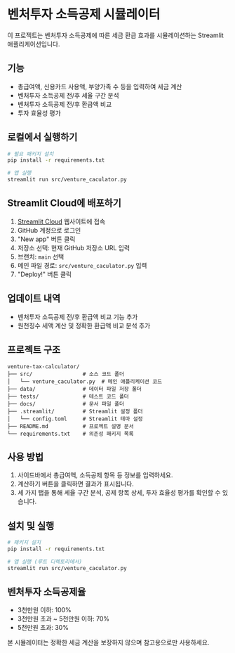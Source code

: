 # 벤처투자 소득공제 시뮬레이터

이 프로젝트는 벤처투자 소득공제에 따른 세금 환급 효과를 시뮬레이션하는 Streamlit 애플리케이션입니다.

## 기능

- 총급여액, 신용카드 사용액, 부양가족 수 등을 입력하여 세금 계산
- 벤처투자 소득공제 전/후 세율 구간 분석
- 벤처투자 소득공제 전/후 환급액 비교
- 투자 효율성 평가

## 로컬에서 실행하기

```bash
# 필요 패키지 설치
pip install -r requirements.txt

# 앱 실행
streamlit run src/venture_caculator.py
```

## Streamlit Cloud에 배포하기

1. [Streamlit Cloud](https://share.streamlit.io/) 웹사이트에 접속
2. GitHub 계정으로 로그인
3. "New app" 버튼 클릭
4. 저장소 선택: 현재 GitHub 저장소 URL 입력
5. 브랜치: `main` 선택
6. 메인 파일 경로: `src/venture_caculator.py` 입력
7. "Deploy!" 버튼 클릭

## 업데이트 내역

- 벤처투자 소득공제 전/후 환급액 비교 기능 추가
- 원천징수 세액 계산 및 정확한 환급액 비교 분석 추가

## 프로젝트 구조

```
venture-tax-calculator/
├── src/                # 소스 코드 폴더
│   └── venture_caculator.py  # 메인 애플리케이션 코드
├── data/               # 데이터 파일 저장 폴더
├── tests/              # 테스트 코드 폴더
├── docs/               # 문서 파일 폴더
├── .streamlit/         # Streamlit 설정 폴더
│   └── config.toml     # Streamlit 테마 설정
├── README.md           # 프로젝트 설명 문서
└── requirements.txt    # 의존성 패키지 목록
```

## 사용 방법

1. 사이드바에서 총급여액, 소득공제 항목 등 정보를 입력하세요.
2. 계산하기 버튼을 클릭하면 결과가 표시됩니다.
3. 세 가지 탭을 통해 세율 구간 분석, 공제 항목 상세, 투자 효율성 평가를 확인할 수 있습니다.

## 설치 및 실행

```bash
# 패키지 설치
pip install -r requirements.txt

# 앱 실행 (루트 디렉토리에서)
streamlit run src/venture_caculator.py
```

## 벤처투자 소득공제율

- 3천만원 이하: 100%
- 3천만원 초과 ~ 5천만원 이하: 70%
- 5천만원 초과: 30%

본 시뮬레이터는 정확한 세금 계산을 보장하지 않으며 참고용으로만 사용하세요.
